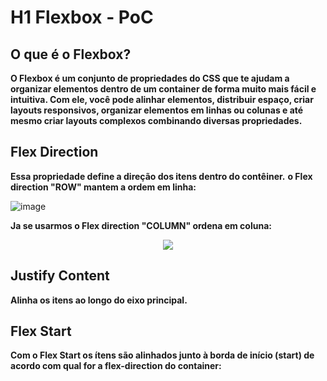 # H1 Flexbox - PoC

## O que é o Flexbox? 

**O Flexbox é um conjunto de propriedades do CSS que te ajudam a organizar elementos dentro de um container de forma muito mais fácil e intuitiva. Com ele, você pode alinhar elementos, distribuir espaço, criar layouts responsivos, organizar elementos em linhas ou colunas e até mesmo criar layouts complexos combinando diversas propriedades.**

## Flex Direction

**Essa propriedade define a direção dos itens dentro do contêiner.**
**o Flex direction "ROW" mantem a ordem em linha:**

![image](https://github.com/user-attachments/assets/9584ef1d-6dc0-4f7b-afc3-f84b84207f37)

**Ja se usarmos o Flex direction "COLUMN" ordena em coluna:**

<p align="center"> <img src="https://github.com/user-attachments/assets/3043f3a7-6b79-44b0-8bc5-13825df8119f"> </img> </p>

## Justify Content

**Alinha os itens ao longo do eixo principal.**

## Flex Start

**Com o Flex Start os ítens são alinhados junto à borda de início (start) de acordo com qual for a flex-direction do container:**

